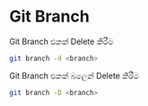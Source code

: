 # Git Branch

Git Branch එකක් Delete කිරීම
```bash
git branch -d <branch>
```

Git Branch එකක් බලෙන් Delete කිරීම
```bash
git branch -D <branch>
```
